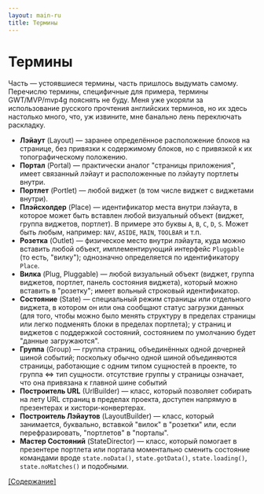 ```yaml
---
layout: main-ru
title: Термины
---
```


# Термины

Часть — устоявшиеся термины, часть пришлось выдумать самому. Перечислю термины,  специфичные для примера, термины GWT/MVP/mvp4g пояснять не буду. Меня уже укоряли за использование русского прочтения английских терминов, но их здесь настолько много, что, уж извините, мне банально лень переключать раскладку.

* **Лэйаут** (Layout) — заранее определённое расположение блоков на странице, без привязки к содержимому блоков, но с привязкой к их топографическому положению.
* **Портал** (Portal) — практически аналог "страницы приложения", имеет связанный лэйаут и расположенные по лэйауту портлеты внутри.
* **Портлет** (Portlet) — любой виджет (в том числе виджет с виджетами внутри).
* **Плэйсхолдер** (Place) — идентификатор места внутри лэйаута, в которое может быть вставлен любой визуальный объект (виджет, группа виджетов, портлет). В примере это буквы `A`, `B`, `C`, `D`, `S`. Может быть любым, например: `NAV`, `ASIDE`, `MAIN`, `TOOLBAR` и т.п.
* **Розетка** (Outlet) — физическое место внутри лэйаута, куда можно вставить любой объект, имплементирующий интерфейс `Pluggable` (то есть, "вилку"); однозначно определяется по идентификатору `Place`.
* **Вилка** (Plug, Pluggable) — любой визуальный объект (виджет, группа виджетов, портлет, панель состояния виджета), который можно вставить в "розетку"; имеет вольный строковый идентификатор.
* **Состояние** (State) — специальный режим страницы или отдельного виджета, в котором он или она сообщают статус загрузки данных (для того, чтобы можно было менять структуру в пределах страницы или легко подменять блоки в пределах портлета); у страниц и виджетов с поддержкой состояний, состоянием по умолчанию будет "данные загружаются".
* **Группа** (Group) — группа страниц, объединённых одной дочерней шиной событий; поскольку обычно одной шиной объединяются страницы, работающие с одним типом сущностей в проекте, то группа <=> тип сущности. отсутствие группы у страницы означает, что она привязана к главной шине событий
* **Построитель URL** (UrlBuilder) — класс, который позволяет собирать на лету URL страниц в пределах проекта, доступен напрямую в презентерах и хистори-конвертерах.
* **Построитель Лэйаутов** (LayoutBuilder) — класс, который занимается, буквально, вставкой "вилок" в "розетки" или, если перефразировать, "портлетов" в "порталы".
* **Мастер Состояний** (StateDirector) — класс, который помогает в презентере портлета или портала моментально сменить состояние командами вроде `state.noData()`, `state.gotData()`, `state.loading()`, `state.noMatches()` и подобными.

[[Содержание]](./index-ru.html)

